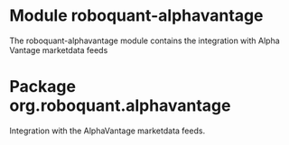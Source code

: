 # Module roboquant-alphavantage

The roboquant-alphavantage module contains the integration with Alpha Vantage marketdata feeds

# Package org.roboquant.alphavantage
Integration with the AlphaVantage marketdata feeds.
